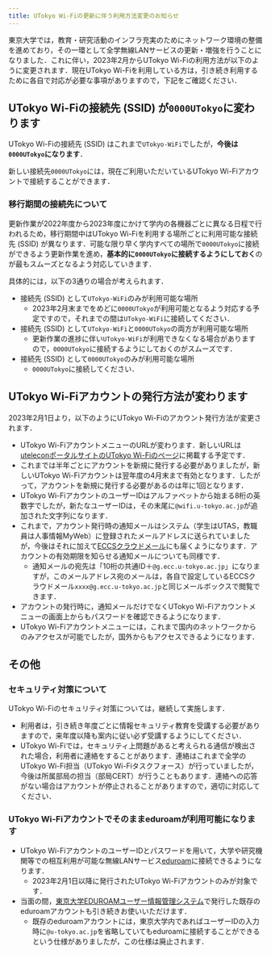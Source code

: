 ```yaml
---
title: UTokyo Wi-Fiの更新に伴う利用方法変更のお知らせ
---
```


東京大学では，教育・研究活動のインフラ充実のためにネットワーク環境の整備を進めており，その一環として全学無線LANサービスの更新・増強を行うことになりました．これに伴い，2023年2月からUTokyo Wi-Fiの利用方法が以下のように変更されます．現在UTokyo Wi-Fiを利用している方は，引き続き利用するために各自で対応が必要な事項がありますので，下記をご確認ください．

## UTokyo Wi-Fiの接続先 (SSID) が`0000UTokyo`に変わります
UTokyo Wi-Fiの接続先 (SSID) はこれまで`UTokyo-WiFi`でしたが，**今後は`0000UTokyo`になります**．

新しい接続先`0000UTokyo`には，現在ご利用いただいているUTokyo Wi-Fiアカウントで接続することができます．

### 移行期間の接続先について
更新作業が2022年度から2023年度にかけて学内の各機器ごとに異なる日程で行われるため，移行期間中はUTokyo Wi-Fiを利用する場所ごとに利用可能な接続先 (SSID) が異なります．可能な限り早く学内すべての場所で`0000UTokyo`に接続ができるよう更新作業を進め，**基本的に`0000UTokyo`に接続するようにしておく**のが最もスムーズとなるよう対応していきます．

具体的には，以下の3通りの場合が考えられます．

- 接続先 (SSID) として`UTokyo-WiFi`のみが利用可能な場所
    - 2023年2月末までをめどに`0000UTokyo`が利用可能となるよう対応する予定ですので，それまでの間は`UTokyo-WiFi`に接続してください．
- 接続先 (SSID) として`UTokyo-WiFi`と`0000UTokyo`の両方が利用可能な場所
    - 更新作業の進捗に伴い`UTokyo-WiFi`が利用できなくなる場合がありますので，`0000UTokyo`に接続するようにしておくのがスムーズです．
- 接続先 (SSID) として`0000UTokyo`のみが利用可能な場所
    - `0000UTokyo`に接続してください．

## UTokyo Wi-Fiアカウントの発行方法が変わります
2023年2月1日より，以下のようにUTokyo Wi-Fiのアカウント発行方法が変更されます．

- UTokyo Wi-FiアカウントメニューのURLが変わります．新しいURLは[uteleconポータルサイトのUTokyo Wi-Fiのページ](/utokyo_wifi/)に掲載する予定です．
- これまでは半年ごとにアカウントを新規に発行する必要がありましたが，新しいUTokyo Wi-Fiアカウントは翌年度の4月末まで有効となります．したがって，アカウントを新規に発行する必要があるのは年に1回となります．
- UTokyo Wi-FiアカウントのユーザーIDはアルファベットから始まる8桁の英数字でしたが，新たなユーザーIDは，その末尾に`@wifi.u-tokyo.ac.jp`が追加された文字列になります．
- これまで，アカウント発行時の通知メールはシステム（学生はUTAS，教職員は人事情報MyWeb）に登録されたメールアドレスに送られていましたが，今後はそれに加えて[ECCSクラウドメール](/eccs_cloud_email)にも届くようになります．アカウントの有効期限を知らせる通知メールについても同様です．
    - 通知メールの宛先は「10桁の共通ID＋`@g.ecc.u-tokyo.ac.jp`」になりますが，このメールアドレス宛のメールは，各自で設定しているECCSクラウドメール`xxxx@g.ecc.u-tokyo.ac.jp`と同じメールボックスで閲覧できます．
- アカウントの発行時に，通知メールだけでなくUTokyo Wi-Fiアカウントメニューの画面上からもパスワードを確認できるようになります．
- UTokyo Wi-Fiアカウントメニューには，これまで国内のネットワークからのみアクセスが可能でしたが，国外からもアクセスできるようになります．

## その他

### セキュリティ対策について

UTokyo Wi-Fiのセキュリティ対策については，継続して実施します．

- 利用者は，引き続き年度ごとに情報セキュリティ教育を受講する必要がありますので，来年度以降も案内に従い必ず受講するようにしてください．
- UTokyo Wi-Fiでは，セキュリティ上問題があると考えられる通信が検出された場合，利用者に連絡をすることがあります．連絡はこれまで全学のUTokyo Wi-Fi担当（UTokyo Wi-Fiタスクフォース）が行っていましたが，今後は所属部局の担当（部局CERT）が行うこともあります．連絡への応答がない場合はアカウントが停止されることがありますので，適切に対応してください．

### UTokyo Wi-Fiアカウントでそのままeduroamが利用可能になります
- UTokyo Wi-FiアカウントのユーザーIDとパスワードを用いて，大学や研究機関等での相互利用が可能な無線LANサービス[eduroam](https://eduroam.jp/)に接続できるようになります．
    - 2023年2月1日以降に発行されたUTokyo Wi-Fiアカウントのみが対象です．
- 当面の間，[東京大学EDUROAMユーザー情報管理システム](https://www.eduroam.itc.u-tokyo.ac.jp/cgi-bin/ja/top.cgi)で発行した既存のeduroamアカウントも引き続きお使いいただけます．
    - 既存のeduroamアカウントには，東京大学内であればユーザーIDの入力時に`@u-tokyo.ac.jp`を省略していてもeduroamに接続することができるという仕様がありましたが，この仕様は廃止されます．
